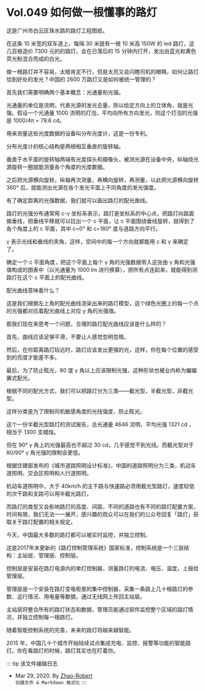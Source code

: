 # Vol.049 如何做一根懂事的路灯

这是广州市白云区珠水路的路灯工程图纸。

在这条 10 米宽的双车道上，每隔 30 米就有一根 10 米高 150W 的 led 路灯，这几百根造价 7300 元的的路灯，会在日落后的 15 分钟内打开，发出由蓝光和黄色荧光粉混合而成的白光。

做一根路灯并不容易，太暗肯定不行，但是太亮又会闪瞎司机的眼睛。如何让路灯恰到好处的发光？中国的 2600 万路灯又是如何被统一管理的？

首先我们需要明确两个基本概念：光通量和光强。

光通量的单位是流明，代表光源的发光总量，除以给定方向上的立体角，就是光强。假设一个光通量 1000 流明的灯泡，平均向所有方向发光，则这个灯泡的光强是 1000/4π = 79.6 cd。

用来测量这些光度数据的设备叫分布光度计，这是一份专利。

分布光度计的核心结构是两根相互垂直的旋转轴。

垂直于水平面的旋转轴两端有光度探头和摄像头，被测光源在设备中央，纵轴绕光源旋转一圈就能测量各个角度的光度数据。

之后把光源横向旋转，纵轴再次测量，再横向旋转，再测量，以此把光源横向旋转 360° 后，就能测出光源在各个发光平面上不同角度的发光强度。

有了确定距离的光强数据，我们就可以画出路灯的配光曲线。

路灯的光强分布通常用 c-γ 坐标系表示，路灯是坐标系的中心点，把路灯向路面做垂线，把垂线平移就可以拉出一个 c 平面，让 c 平面围绕垂线旋转，就得到了各个角度上的 c 平面，其中 c=0° 和 c=180° 度与道路方向平行。

γ 表示光线和垂线的夹角，这样，空间中的每一个方向就都能用 c 和 γ 来确定了。

确定一个 c 平面角度，把这个平面上每个 γ 角的光强数据带入这张由 γ 角和光强值构成的图表中（以光通量为 1000 lm 进行换算），把所有点连起来，就能得到测路灯在这个 c 平面上的配光曲线。

配光曲线意味着什么？

这是我们根据左上角的配光曲线渲染出来的路灯模型，这个绿色光圈上的每一个点的光强都对应着配光曲线上对应 y 角的光强值。

那我们现在来思考一个问题，合理的路灯配光曲线应该是什么样的？

首先，曲线应该足够平滑，不要让人感觉忽明忽暗。

然后，在你距离路灯较远时，路灯应该发出更强的光，这样，你在每个位置的感受到的亮度才能差不多。

最后，为了防止眩光，80 度 γ 角以上应该限制光强，这种形状也被业内称为蝙蝠翼式配光。

根据不同的配光方式，我们可以把路灯分为三类——截光型，半截光型，非截光型。

这样分类是为了限制司机敏感角度的光线强度，防止眩光。

这个一份半截光型路灯的测试报告，总光通量 4646 流明，平均光强 1321 cd ，相当于 1300 支蜡烛。

但在 90° γ 角上的光强最高也不超过 30 cd，几乎感觉不到光线。而截光型对于 80/90° γ 角光强的限制会更低。

根据住建部发布的《城市道路照明设计标准》，中国的道路照明分为三类，机动车道照明、交会区照明和人行道照明。

机动车道照明中，大于 40km/h 的主干路与快速路必须用截光型路灯，速度较低的次干路和支路可以用半截光路灯。

而路灯的类型又会影响路灯的高度、间距，不同的道路也有不同的路灯配置方案，时间有限，我们无法一一展开，感兴趣的观众可以在我们的公众号回复「路灯」获取关于路灯配置的相关规定。

今天，中国最大多数的路灯都可以被实时监控，并独立控制。

这是2017年末更新的《路灯控制管理系统》国家标准，控制系统是一个三层结构：主站层、管理层、控制层。

控制层是安装在路灯电源内的单灯控制器，测量路灯的电流、电压、温度，上报给管理层。

管理层是一个安装在路灯变电柜里的集中控制器，采集一条路上几十根路灯的参数、运行情况、用电量等数据，通过无线网上传回主站层。

主站层将整合所有的路灯状态和数据，管理员能通过软件监控整个区域的路灯情况，并独立控制每一根路灯。

随着智能控制系统的完善，未来的路灯将越来越智能。

2015 年，中国几十个城市开始陆续试点集成充电、监控、报警等功能的智能路灯。你在看路灯的时候，路灯其实也在盯着你。

::: tip 该文件编辑日志

- Mar 29, 2020. By [Zhao-Robert](https://github.com/Zhao-Robert)  
`创建文件 & Markdown 格式化`
:::
